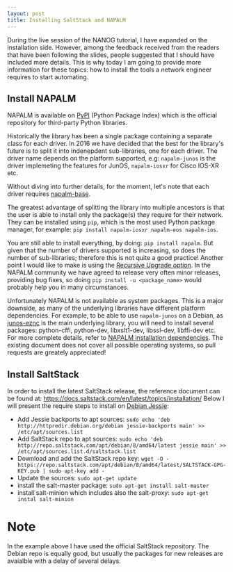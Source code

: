 ```yaml
---
layout: post
title: Installing SaltStack and NAPALM
---
```


During the live session of the NANOG tutorial, I have expanded on the installation side. However, among the feedback received from the readers that have been following the slides, people suggested that I should have included more details. This is why today I am going to provide more information for these topics: how to install the tools a network engineer requires to start automating.

Install NAPALM
--------------

NAPALM is available on [PyPI](https://pypi.python.org/pypi) (Python Package Index) which is the official repository for third-party Python libraries.

Historically the library has been a single package containing a separate class for each driver.
In 2016 we have decided that the best for the library's future is to split it into indenepdent sub-libraries, one for each driver. The driver name depends on the platform supported, e.g: `napalm-junos` is the driver implemeting the features for JunOS, `napalm-iosxr` for Cisco IOS-XR etc.

Without diving into further details, for the moment, let's note that each driver requires [napalm-base](https://github.com/napalm-automation/napalm-base).

The greatest advantage of splitting the library into multiple ancestors is that the user is able to install only the package(s) they require for their network. They can be installed using `pip`, which is the most used Python package manager, for example: `pip install napalm-iosxr napalm-eos napalm-ios`.

You are still able to install everything, by doing: `pip install napalm`. But given that the number of drivers supported is increasing, so does the number of sub-libraries; therefore this is not quite a good practice!
Another point I would like to make is using the [Recursive Upgrade option](https://pip.pypa.io/en/stable/user_guide/#only-if-needed-recursive-upgrade). In the NAPALM community we have agreed to release very often minor releases, providing bug fixes, so doing `pip install -u <package_name>` would probably help you in many circumstances.

Unfortunately NAPALM is not available as system packages. This is a major downside, as many of the underlying libraries have different platform dependencies. For example, to be able to use `napalm-junos` on a Debian, as [junos-eznc](https://github.com/Juniper/py-junos-eznc) is the main underlying library, you will need to install several packages: python-cffi, python-dev, libxslt1-dev, libssl-dev, libffi-dev etc. For more complete details, refer to [NAPALM installation dependencies](http://napalm.readthedocs.io/en/latest/installation.html#dependencies). The existing document does not cover all possible operating systems, so pull requests are greately appreciated!

Install SaltStack
-----------------

In order to install the latest SaltStack release, the reference document can be found at: https://docs.saltstack.com/en/latest/topics/installation/
Below I will present the require steps to install on [Debian Jessie](https://docs.saltstack.com/en/latest/topics/installation/debian.html):

- Add Jessie backports to apt sources: `sudo echo 'deb http://httpredir.debian.org/debian jessie-backports main' >> /etc/apt/sources.list`
- Add SaltStack repo to apt sources: `sudo echo 'deb http://repo.saltstack.com/apt/debian/8/amd64/latest jessie main' >> /etc/apt/sources.list.d/saltstack.list`
- Download and add the SaltStack repo key: `wget -O - https://repo.saltstack.com/apt/debian/8/amd64/latest/SALTSTACK-GPG-KEY.pub | sudo apt-key add - `
- Update the sources: `sudo apt-get update`
- install the salt-master package: `sudo apt-get install salt-master`
- install salt-minion which includes also the salt-proxy: `sudo apt-get instal salt-minion`

Note
====

In the example above I have used the official SaltStack repository. The Debian repo is equally good, but usually the packages for new releases are avaialble with a delay of several delays.
